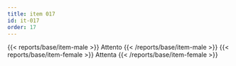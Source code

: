 ```yaml
---
title: item 017
id: it-017
order: 17
---
```

{{< reports/base/item-male >}}
  Attento
{{< /reports/base/item-male >}}
{{< reports/base/item-female >}}
  Attenta
{{< /reports/base/item-female >}}
